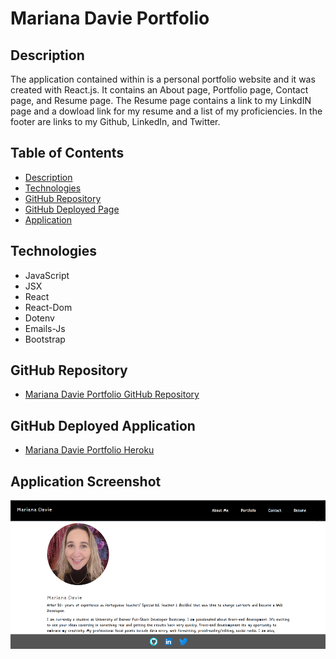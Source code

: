 # Mariana Davie Portfolio


## Description 

The application contained within is a personal portfolio website and it was created with React.js. It contains an About page, Portfolio page, Contact page, and Resume page. The Resume page contains a link to my LinkdIN page and a dowload link for my resume and a list of my proficiencies. In the footer are links to my Github, LinkedIn, and Twitter.


## Table of Contents

* [Description](#description)
* [Technologies](#technologies)
* [GitHub Repository](#Github)
* [GitHub Deployed Page](#Github)
* [Application](#application)


## Technologies 

* JavaScript
* JSX
* React
* React-Dom
* Dotenv
* Emails-Js
* Bootstrap

## GitHub Repository

* [Mariana Davie Portfolio GitHub Repository ](https://github.com/mhdavie/react-portfolio-mhd)


## GitHub Deployed Application 

* [Mariana Davie Portfolio  Heroku ](https://mhdavie.github.io/react-portfolio-mhd/#/about)

## Application Screenshot

![](docs/portfolioreact.png)




